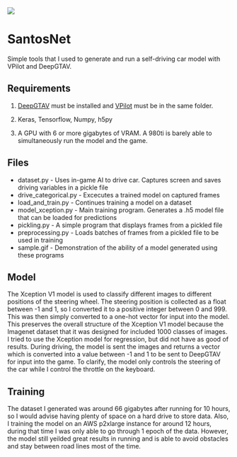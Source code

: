 <img src="/sample.gif?raw=true">

# SantosNet
Simple tools that I used to generate and run a self-driving car model with VPilot and DeepGTAV.

## Requirements
1. [DeepGTAV](https://github.com/ai-tor/DeepGTAV) must be installed and [VPilot](https://github.com/cpgeier/VPilot) must be in the same folder.

2. Keras, Tensorflow, Numpy, h5py

2. A GPU with 6 or more gigabytes of VRAM. A 980ti is barely able to simultaneously run the model and the game.

## Files

- dataset.py - Uses in-game AI to drive car. Captures screen and saves driving variables in a pickle file
- drive_categorical.py - Excecutes a trained model on captured frames
- load_and_train.py - Continues training a model on a dataset
- model_xception.py - Main training program. Generates a .h5 model file that can be loaded for predictions
- pickling.py - A simple program that displays frames from a pickled file
- preprocessing.py - Loads batches of frames from a pickled file to be used in training
- sample.gif - Demonstration of the ability of a model generated using these programs

## Model

The Xception V1 model is used to classify different images to different positions of the steering wheel. The steering position is collected as a float between -1 and 1, so I converted it to a positive integer between 0 and 999. This was then simply converted to a one-hot vector for input into the model. This preserves the overall structure of the Xception V1 model because the Imagenet dataset that it was designed for included 1000 classes of images. I tried to use the Xception model for regression, but did not have as good of results. During driving, the model is sent the images and returns a vector which is converted into a value between -1 and 1 to be sent to DeepGTAV for input into the game. To clarify, the model only controls the steering of the car while I control the throttle on the keyboard.

## Training

The dataset I generated was around 66 gigabytes after running for 10 hours, so I would advise having plenty of space on a hard drive to store data. Also, I training the model on an AWS p2xlarge instance for around 12 hours, during that time I was only able to go through 1 epoch of the data. However, the model still yeilded great results in running and is able to avoid obstacles and stay between road lines most of the time.

